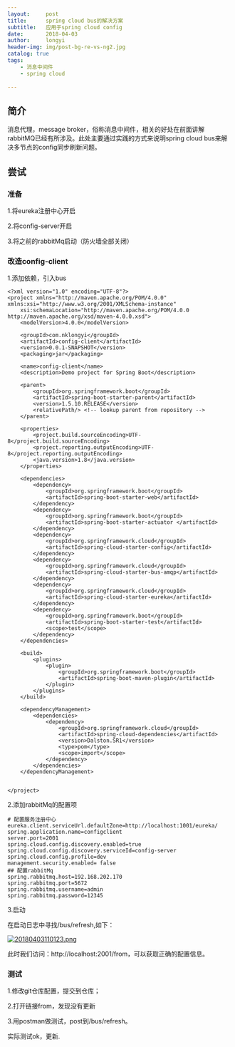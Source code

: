 ```yaml
---
layout:     post
title:      spring cloud bus的解决方案
subtitle:   应用于spring cloud config
date:       2018-04-03
author:     longyi
header-img: img/post-bg-re-vs-ng2.jpg
catalog: true
tags:
    - 消息中间件
    - spring cloud
    
---
```


## 简介

消息代理，message broker，俗称消息中间件，相关的好处在前面讲解rabbitMQ已经有所涉及。此处主要通过实践的方式来说明spring cloud bus来解决多节点的config同步刷新问题。

## 尝试

### 准备

1.将eureka注册中心开启

2.将config-server开启

3.将之前的rabbitMq启动（防火墙全部关闭）

### 改造config-client

1.添加依赖，引入bus

    <?xml version="1.0" encoding="UTF-8"?>
    <project xmlns="http://maven.apache.org/POM/4.0.0" xmlns:xsi="http://www.w3.org/2001/XMLSchema-instance"
    	xsi:schemaLocation="http://maven.apache.org/POM/4.0.0 http://maven.apache.org/xsd/maven-4.0.0.xsd">
    	<modelVersion>4.0.0</modelVersion>
    
    	<groupId>com.nklongyi</groupId>
    	<artifactId>config-client</artifactId>
    	<version>0.0.1-SNAPSHOT</version>
    	<packaging>jar</packaging>
    
    	<name>config-client</name>
    	<description>Demo project for Spring Boot</description>
    
    	<parent>
    		<groupId>org.springframework.boot</groupId>
    		<artifactId>spring-boot-starter-parent</artifactId>
    		<version>1.5.10.RELEASE</version>
    		<relativePath/> <!-- lookup parent from repository -->
    	</parent>
    
    	<properties>
    		<project.build.sourceEncoding>UTF-8</project.build.sourceEncoding>
    		<project.reporting.outputEncoding>UTF-8</project.reporting.outputEncoding>
    		<java.version>1.8</java.version>
    	</properties>
    
    	<dependencies>
    		<dependency>
    			<groupId>org.springframework.boot</groupId>
    			<artifactId>spring-boot-starter-web</artifactId>
    		</dependency>
    		<dependency>
    			<groupId>org.springframework.boot</groupId>
    			<artifactId>spring-boot-starter-actuator </artifactId>
    		</dependency>
    		<dependency>
    			<groupId>org.springframework.cloud</groupId>
    			<artifactId>spring-cloud-starter-config</artifactId>
    		</dependency>
    		<dependency>
    			<groupId>org.springframework.cloud</groupId>
    			<artifactId>spring-cloud-starter-bus-amqp</artifactId>
    		</dependency>
    		<dependency>
    			<groupId>org.springframework.cloud</groupId>
    			<artifactId>spring-cloud-starter-eureka</artifactId>
    		</dependency>
    		<dependency>
    			<groupId>org.springframework.boot</groupId>
    			<artifactId>spring-boot-starter-test</artifactId>
    			<scope>test</scope>
    		</dependency>
    	</dependencies>
    
    	<build>
    		<plugins>
    			<plugin>
    				<groupId>org.springframework.boot</groupId>
    				<artifactId>spring-boot-maven-plugin</artifactId>
    			</plugin>
    		</plugins>
    	</build>
    
    	<dependencyManagement>
    		<dependencies>
    			<dependency>
    				<groupId>org.springframework.cloud</groupId>
    				<artifactId>spring-cloud-dependencies</artifactId>
    				<version>Dalston.SR1</version>
    				<type>pom</type>
    				<scope>import</scope>
    			</dependency>
    		</dependencies>
    	</dependencyManagement>
    
    
    </project>
    

2.添加rabbitMq的配置项
    
    # 配置服务注册中心
    eureka.client.serviceUrl.defaultZone=http://localhost:1001/eureka/
    spring.application.name=configclient
    server.port=2001
    spring.cloud.config.discovery.enabled=true
    spring.cloud.config.discovery.serviceId=config-server
    spring.cloud.config.profile=dev
    management.security.enabled= false
    ## 配置rabbitMq
    spring.rabbitmq.host=192.168.202.170
    spring.rabbitmq.port=5672
    spring.rabbitmq.username=admin
    spring.rabbitmq.password=12345

3.启动

在启动日志中寻找/bus/refresh,如下：

[![20180403110123.png](https://s7.postimg.org/po0ygsr4r/20180403110123.png)](https://postimg.org/image/tkeacsc47/)

此时我们访问：http://localhost:2001/from，可以获取正确的配置信息。

### 测试

1.修改git仓库配置，提交到仓库；

2.打开链接from，发现没有更新

3.用postman做测试，post到/bus/refresh。

实际测试ok，更新.

